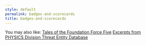 ```yaml
---
style: default
permalink: badges-and-scorecards
title: badges-and-scorecards
---
```

You may also like:
[Tales of the Foundation Force Five](http://scp-wiki.net/tales-of-the-foundation-force-five)
[Excerpts from PHYSICS Division Threat Entity Database](http://scp-wiki.net/goc-supplemental-threat-entities)